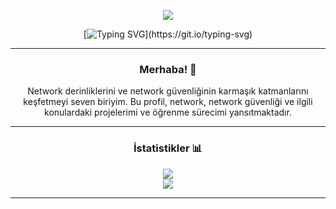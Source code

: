 <div align="center">

![](https://i.ibb.co/bjH5pJbs/NBUI.gif)

[![Typing SVG](https://readme-typing-svg.demolab.com?font=Exo+2&size=24&duration=4000&pause=1000&color=45F700&center=true&vCenter=true&width=531&lines=-UDP+Gibi+Kalbin+Var+Sorgusuz+Sualsiz(I)-;-Allah+Ne+Verirse+Kablosuzunu+Versin-;-Bir+Bilene+Sor+Demişler+(DNS)-;-Paketlerini+Bandwithine+Göre+Uzat-;-Ağlarsa+Kablosuz+Ağlar+Gerisi+Yalan+Ağlar-;-ACK+Gelecek+Yerden+SEQ+Esirgenmez-;-[BERKAY-AĞGÜL]-;)](https://git.io/typing-svg)

</div>

---

<div align="center">

### Merhaba! 👋

Network derinliklerini ve network güvenliğinin karmaşık katmanlarını keşfetmeyi seven biriyim.
Bu profil, network, network güvenliği ve ilgili konulardaki projelerimi ve öğrenme sürecimi yansıtmaktadır.

</div>

---

<div align="center">

### İstatistikler 📊

![](https://github-readme-stats.vercel.app/api?username=brkyagl&theme=midnight-purple&hide_border=true&include_all_commits=false&count_private=false)
<br/>
![](https://github-readme-streak-stats.herokuapp.com/?user=brkyagl&theme=midnight-purple&hide_border=true)

</div>

---
<br/>
